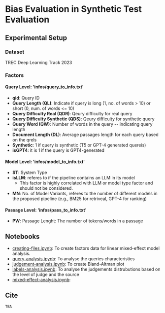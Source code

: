 # Bias Evaluation in Synthetic Test Evaluation

## Experimental Setup

### Dataset
TREC Deep Learning Track 2023

### Factors

#### Query Level: 'infos/query_to_info.txt'
- __qid__: Query ID
- __Query Length (QL)__: Indicate if query is long (1, no. of words > 10) or short (0, num. of words <= 10)
- __Query Difficulty Real (QDR)__: Qeury difficulty for real query
- __Query Difficulty Synthetic (QDS)__: Qeury difficulty for synthetic query
- __Query Word (QW)__: Number of words in the query -- indicating query length
- __Document Length (DL)__: Average passages length for each query based on the qrels
- __Synthetic__: 1 if query is synthetic (T5 or GPT-4 generated quereis)
- __isGPT4__: it is 1 if the query is GPT4-generated

#### Model Level: 'infos/model_to_info.txt'
- __ST__: System Type
- __isLLM__: referes to if the pipeline contains an LLM in its model
    - This factor is highly correlated with LLM or model type factor and should not be considered.
- __MN__: No. of Model Variants, referes to the number of different models in the proposed pipeline (e.g., BM25 for retriveal, GPT-4 for ranking)

#### Passage Level: 'infos/pass_to_info.txt'
- __PW__: Passage Lenght: The number of tokens/words in a passage

## Notebooks
- [creating-files.ipynb](creating-files.ipynb): To create factors data for linear mixed-effect model analysis.
- [query-analysis.ipynb](#): To analyse the queries characteristics
- [judgement-analysis.ipynb](#): To create Bland-Altman plot
- [labels-analysis.ipynb](#): To analyse the judgements distrubutions based on the level of judge and the source
- [mixed-effect-analysis.ipynb](#):

## Cite
```
TBA
```